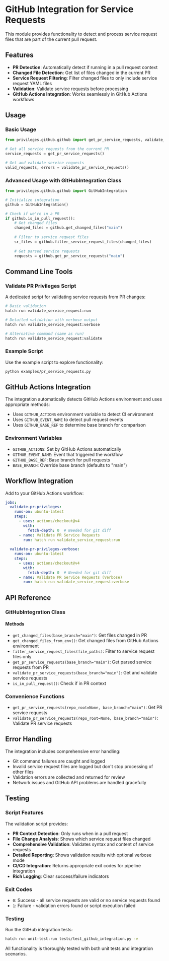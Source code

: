 # GitHub Integration for Service Requests

This module provides functionality to detect and process service request files that are part of the current pull request.

## Features

- **PR Detection**: Automatically detect if running in a pull request context
- **Changed File Detection**: Get list of files changed in the current PR
- **Service Request Filtering**: Filter changed files to only include service request YAML files
- **Validation**: Validate service requests before processing
- **GitHub Actions Integration**: Works seamlessly in GitHub Actions workflows

## Usage

### Basic Usage

```python
from privileges.github.github import get_pr_service_requests, validate_pr_service_requests

# Get all service requests from the current PR
service_requests = get_pr_service_requests()

# Get and validate service requests
valid_requests, errors = validate_pr_service_requests()
```

### Advanced Usage with GitHubIntegration Class

```python
from privileges.github.github import GitHubIntegration

# Initialize integration
github = GitHubIntegration()

# Check if we're in a PR
if github.is_in_pull_request():
    # Get changed files
    changed_files = github.get_changed_files("main")
    
    # Filter to service request files
    sr_files = github.filter_service_request_files(changed_files)
    
    # Get parsed service requests
    requests = github.get_pr_service_requests("main")
```

## Command Line Tools

### Validate PR Privileges Script

A dedicated script for validating service requests from PR changes:

```bash
# Basic validation
hatch run validate_service_request:run

# Detailed validation with verbose output
hatch run validate_service_request:verbose

# Alternative command (same as run)
hatch run validate_service_request:validate
```

### Example Script

Use the example script to explore functionality:

```bash
python examples/pr_service_requests.py
```

## GitHub Actions Integration

The integration automatically detects GitHub Actions environment and uses appropriate methods:

- Uses `GITHUB_ACTIONS` environment variable to detect CI environment
- Uses `GITHUB_EVENT_NAME` to detect pull request events
- Uses `GITHUB_BASE_REF` to determine base branch for comparison

### Environment Variables

- `GITHUB_ACTIONS`: Set by GitHub Actions automatically
- `GITHUB_EVENT_NAME`: Event that triggered the workflow
- `GITHUB_BASE_REF`: Base branch for pull requests
- `BASE_BRANCH`: Override base branch (defaults to "main")

## Workflow Integration

Add to your GitHub Actions workflow:

```yaml
jobs:
  validate-pr-privileges:
    runs-on: ubuntu-latest
    steps:
      - uses: actions/checkout@v4
        with:
          fetch-depth: 0  # Needed for git diff
      - name: Validate PR Service Requests
        run: hatch run validate_service_request:run
        
  validate-pr-privileges-verbose:
    runs-on: ubuntu-latest
    steps:
      - uses: actions/checkout@v4
        with:
          fetch-depth: 0  # Needed for git diff
      - name: Validate PR Service Requests (Verbose)
        run: hatch run validate_service_request:verbose
```

## API Reference

### GitHubIntegration Class

#### Methods

- `get_changed_files(base_branch="main")`: Get files changed in PR
- `get_changed_files_from_env()`: Get changed files from GitHub Actions environment
- `filter_service_request_files(file_paths)`: Filter to service request files only
- `get_pr_service_requests(base_branch="main")`: Get parsed service requests from PR
- `validate_pr_service_requests(base_branch="main")`: Get and validate service requests
- `is_in_pull_request()`: Check if in PR context

### Convenience Functions

- `get_pr_service_requests(repo_root=None, base_branch="main")`: Get PR service requests
- `validate_pr_service_requests(repo_root=None, base_branch="main")`: Validate PR service requests

## Error Handling

The integration includes comprehensive error handling:

- Git command failures are caught and logged
- Invalid service request files are logged but don't stop processing of other files
- Validation errors are collected and returned for review
- Network issues and GitHub API problems are handled gracefully

## Testing

### Script Features

The validation script provides:

- **PR Context Detection**: Only runs when in a pull request
- **File Change Analysis**: Shows which service request files changed
- **Comprehensive Validation**: Validates syntax and content of service requests
- **Detailed Reporting**: Shows validation results with optional verbose mode
- **CI/CD Integration**: Returns appropriate exit codes for pipeline integration
- **Rich Logging**: Clear success/failure indicators

### Exit Codes

- `0`: Success - all service requests are valid or no service requests found
- `1`: Failure - validation errors found or script execution failed

### Testing

Run the GitHub integration tests:

```bash
hatch run unit-test:run tests/test_github_integration.py -v
```

All functionality is thoroughly tested with both unit tests and integration scenarios.